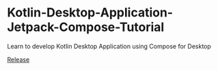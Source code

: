 # Kotlin-Desktop-Application-Jetpack-Compose-Tutorial
Learn to develop Kotlin Desktop Application using Compose for Desktop

[Release](https://github.com/AvijitKarmakar/Kotlin-Desktop-Application-Jetpack-Compose-Tutorial/releases/download/v1.0.2/Learn.Kotlin.Desktop.Application-1.0.2.exe)
